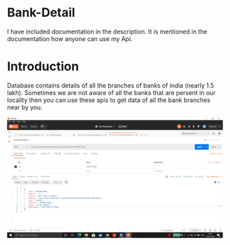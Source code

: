 # Bank-Detail

I have included documentation in the description. It is mentioned in the documentation how anyone can use my Api.


# Introduction
Database contains details of all the branches of banks of india (nearly 1.5 lakh). Sometimes we are not aware of all the banks that are persent in our locality then you can use these apis to get data of all the bank branches near by you.

![GitHub Logo](/img.png)
